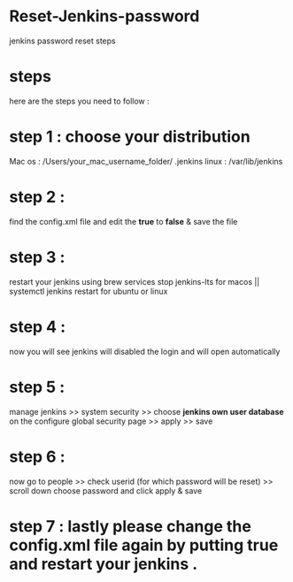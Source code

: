 # Reset-Jenkins-password

jenkins password reset steps 

# steps 
here are the steps you need to follow :
# step 1 : choose your distribution 
Mac os : /Users/your_mac_username_folder/ .jenkins
linux : /var/lib/jenkins
# step 2 : 
find the config.xml file and edit the **<useSecurity>true</useSecurity>** to **<useSecurity>false</useSecurity>** & save the file 
# step 3 : 
restart your jenkins using brew services stop jenkins-lts for macos || systemctl jenkins restart for ubuntu or linux
# step 4 :
now you will see jenkins will disabled the login and will open automatically 
# step 5 : 
manage jenkins >> system security >> choose **jenkins own user database** on the configure global security page >> apply >> save 
# step 6 :
now go to people >> check userid (for which password will be reset) >> scroll down choose password and click apply & save 

# step 7 : lastly please change the config.xml file again by putting **<useSecurity>true</useSecurity>** and restart your jenkins .
